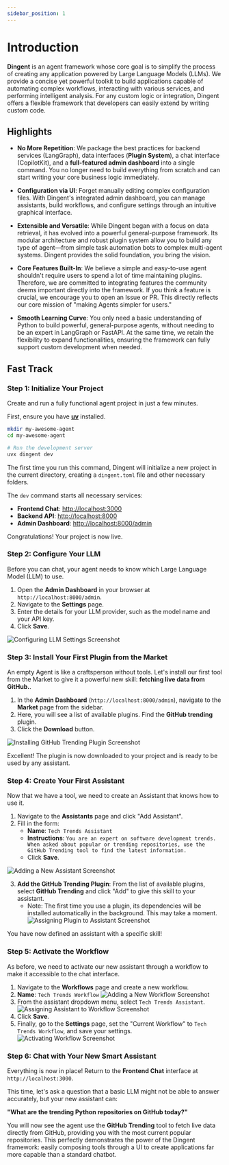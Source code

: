 ```yaml
---
sidebar_position: 1
---
```


# Introduction

**Dingent** is an agent framework whose core goal is to simplify the process of creating any application powered by Large Language Models (LLMs). We provide a concise yet powerful toolkit to build applications capable of automating complex workflows, interacting with various services, and performing intelligent analysis. For any custom logic or integration, Dingent offers a flexible framework that developers can easily extend by writing custom code.

## Highlights

  - **No More Repetition**: We package the best practices for backend services (LangGraph), data interfaces (**Plugin System**), a chat interface (CopilotKit), and a **full-featured admin dashboard** into a single command. You no longer need to build everything from scratch and can start writing your core business logic immediately.

  - **Configuration via UI**: Forget manually editing complex configuration files. With Dingent's integrated admin dashboard, you can manage assistants, build workflows, and configure settings through an intuitive graphical interface.

  - **Extensible and Versatile**: While Dingent began with a focus on data retrieval, it has evolved into a powerful general-purpose framework. Its modular architecture and robust plugin system allow you to build any type of agent—from simple task automation bots to complex multi-agent systems. Dingent provides the solid foundation, you bring the vision.

  - **Core Features Built-In**: We believe a simple and easy-to-use agent shouldn't require users to spend a lot of time maintaining plugins. Therefore, we are committed to integrating features the community deems important directly into the framework. If you think a feature is crucial, we encourage you to open an Issue or PR. This directly reflects our core mission of "making Agents simpler for users."

  - **Smooth Learning Curve**: You only need a basic understanding of Python to build powerful, general-purpose agents, without needing to be an expert in LangGraph or FastAPI. At the same time, we retain the flexibility to expand functionalities, ensuring the framework can fully support custom development when needed.

## Fast Track

### Step 1: Initialize Your Project

Create and run a fully functional agent project in just a few minutes.

First, ensure you have [**uv**](https://docs.astral.sh/uv/getting-started/installation/) installed.

```bash
mkdir my-awesome-agent
cd my-awesome-agent

# Run the development server
uvx dingent dev
```

The first time you run this command, Dingent will initialize a new project in the current directory, creating a `dingent.toml` file and other necessary folders.

The `dev` command starts all necessary services:

  * **Frontend Chat**: [http://localhost:3000](http://localhost:3000)
  * **Backend API**: [http://localhost:8000](http://localhost:8000)
  * **Admin Dashboard**: [http://localhost:8000/admin](http://localhost:8000/admin)

Congratulations\! Your project is now live.

### Step 2: Configure Your LLM

Before you can chat, your agent needs to know which Large Language Model (LLM) to use.

1.  Open the **Admin Dashboard** in your browser at `http://localhost:8000/admin`.
2.  Navigate to the **Settings** page.
3.  Enter the details for your LLM provider, such as the model name and your API key.
4.  Click **Save**.

![Configuring LLM Settings Screenshot](../assets/configure-your-llm.png)

### Step 3: Install Your First Plugin from the Market

An empty Agent is like a craftsperson without tools. Let's install our first tool from the Market to give it a powerful new skill: **fetching live data from GitHub.**.

1.  In the **Admin Dashboard** (`http://localhost:8000/admin`), navigate to the **Market** page from the sidebar.
2.  Here, you will see a list of available plugins. Find the **GitHub trending** plugin.
3.  Click the **Download** button.

![Installing GitHub Trending Plugin Screenshot](../assets/install-your-first-plugin.png)

Excellent! The plugin is now downloaded to your project and is ready to be used by any assistant.

### Step 4: Create Your First Assistant

Now that we have a tool, we need to create an Assistant that knows how to use it.

1.  Navigate to the **Assistants** page and click "Add Assistant".
2.  Fill in the form:
      - **Name**: `Tech Trends Assistant`
      - **Instructions**: `You are an expert on software development trends. When asked about popular or trending repositories, use the GitHub Trending tool to find the latest information.`
      - Click **Save**.

![Adding a New Assistant Screenshot](../assets/create-your-first-assistant.png)

3. **Add the GitHub Trending Plugin**: From the list of available plugins, select **GitHub Trending** and click "Add" to give this skill to your assistant.
      - Note: The first time you use a plugin, its dependencies will be installed automatically in the background. This may take a moment.
![Assigning Plugin to Assistant Screenshot](../assets/add-plugin-to-assistant.png)

You have now defined an assistant with a specific skill!


### Step 5: Activate the Workflow

As before, we need to activate our new assistant through a workflow to make it accessible to the chat interface.

1.  Navigate to the **Workflows** page and create a new workflow.
2.  **Name**: `Tech Trends Workflow`
![Adding a New Workflow Screenshot](../assets/create-new-workflow.png)
3.  From the assistant dropdown menu, select `Tech Trends Assistant`.
![Assigning Assistant to Workflow Screenshot](../assets/add-assistant-to-workflow.png)
4.  Click **Save**.
5.  Finally, go to the **Settings** page, set the "Current Workflow" to `Tech Trends Workflow`, and save your settings.
![Activating Workflow Screenshot](../assets/activate-workflow.png)

### Step 6: Chat with Your New Smart Assistant

Everything is now in place\! Return to the **Frontend Chat** interface at `http://localhost:3000`.

This time, let's ask a question that a basic LLM might not be able to answer accurately, but your new assistant can:

**"What are the trending Python repositories on GitHub today?"**

You will now see the agent use the **GitHub Trending** tool to fetch live data directly from GitHub, providing you with the most current popular repositories. This perfectly demonstrates the power of the Dingent framework: easily composing tools through a UI to create applications far more capable than a standard chatbot.
